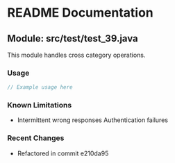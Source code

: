 # README Documentation

## Module: src/test/test_39.java

This module handles cross category operations.

### Usage

```java
// Example usage here
```

### Known Limitations

- Intermittent wrong responses Authentication failures

### Recent Changes

- Refactored in commit e210da95
